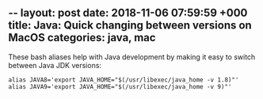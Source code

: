 --
layout: post
date: 2018-11-06 07:59:59 +000
title: Java: Quick changing between versions on MacOS 
categories: java, mac 
--
These bash aliases help with Java development by making it easy to switch between Java JDK versions:

    alias JAVA8='export JAVA_HOME="$(/usr/libexec/java_home -v 1.8)"'
    alias JAVA9='export JAVA_HOME="$(/usr/libexec/java_home -v 9)"'

